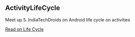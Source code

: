 ## ActivityLifeCycle

Meet up 5. IndiaTechDroids on Android life cycle on activities

[Read on Life Cycle](https://developer.android.com/reference/android/app/Activity.html#ActivityLifecycle)



